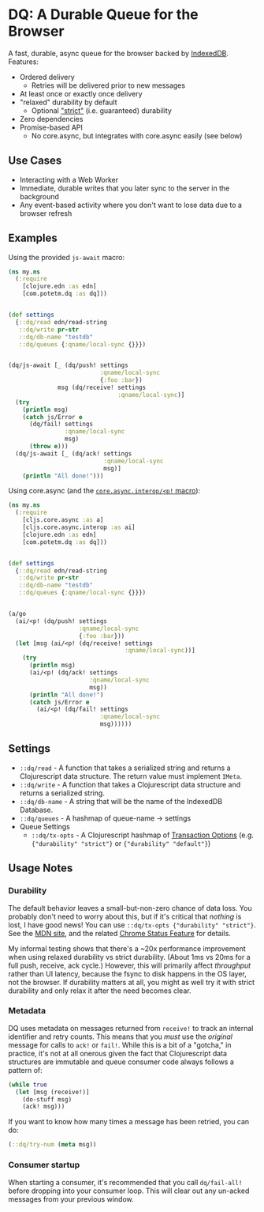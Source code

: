 # DQ: A Durable Queue for the Browser

A fast, durable, async queue for the browser backed by
[IndexedDB](https://developer.mozilla.org/en-US/docs/Web/API/IndexedDB_API).
Features:

* Ordered delivery
    * Retries will be delivered prior to new messages
* At least once or exactly once delivery
* "relaxed" durability by default
    * Optional ["strict"](https://developer.mozilla.org/en-US/docs/Web/API/IDBDatabase/transaction#options) (i.e. guaranteed) durability
* Zero dependencies
* Promise-based API
    * No core.async, but integrates with core.async easily (see below)

## Use Cases

* Interacting with a Web Worker
* Immediate, durable writes that you later sync to the server in the background
* Any event-based activity where you don't want to lose data due to a browser refresh

## Examples

Using the provided `js-await` macro:

```clj
(ns my.ns
  (:require
    [clojure.edn :as edn]
    [com.potetm.dq :as dq]))


(def settings
  {::dq/read edn/read-string
   ::dq/write pr-str
   ::dq/db-name "testdb"
   ::dq/queues {:qname/local-sync {}}})


(dq/js-await [_ (dq/push! settings
                          :qname/local-sync
                          {:foo :bar})
              msg (dq/receive! settings
                               :qname/local-sync)]
  (try
    (println msg)
    (catch js/Error e
      (dq/fail! settings
                :qname/local-sync
                msg)
      (throw e)))
  (dq/js-await [_ (dq/ack! settings
                           :qname/local-sync
                           msg)]
    (println "All done!")))
```


Using core.async (and the [`core.async.interop/<p!` macro](https://clojurescript.org/guides/promise-interop#using-promises-with-core-async)):

```clj
(ns my.ns
  (:require
    [cljs.core.async :as a]
    [cljs.core.async.interop :as ai]
    [clojure.edn :as edn]
    [com.potetm.dq :as dq]))


(def settings
  {::dq/read edn/read-string
   ::dq/write pr-str
   ::dq/db-name "testdb"
   ::dq/queues {:qname/local-sync {}}})


(a/go
  (ai/<p! (dq/push! settings
                    :qname/local-sync
                    {:foo :bar}))
  (let [msg (ai/<p! (dq/receive! settings
                                 :qname/local-sync))]
    (try
      (println msg)
      (ai/<p! (dq/ack! settings
                       :qname/local-sync
                       msg))
      (println "All done!")
      (catch js/Error e
        (ai/<p! (dq/fail! settings
                          :qname/local-sync
                          msg))))))
```

## Settings
* `::dq/read` -  A function that takes a serialized string and returns a Clojurescript data structure. The return value must implement `IMeta`.
* `::dq/write` - A function that takes a Clojurescript data structure and returns a serialized string.
* `::dq/db-name` - A string that will be the name of the IndexedDB Database.
* `::dq/queues` - A hashmap of queue-name -> settings
* Queue Settings
    * `::dq/tx-opts` - A Clojurescript hashmap of [Transaction Options](https://developer.mozilla.org/en-US/docs/Web/API/IDBDatabase/transaction#options) (e.g. `{"durability" "strict"}` or `{"durability" "default"}`)

## Usage Notes
### Durability
The default behavior leaves a small-but-non-zero chance of data loss. You
probably don't need to worry about this, but if it's critical that _nothing_ is
lost, I have good news! You can use `::dq/tx-opts {"durability" "strict"}`. See
the [MDN site](https://developer.mozilla.org/en-US/docs/Web/API/IDBDatabase/transaction#options),
and the related [Chrome Status Feature](https://chromestatus.com/feature/5730701489995776) for details.

My informal testing shows that there's a ~20x performance improvement when using
relaxed durability vs strict durability. (About 1ms vs 20ms for a full push, receive,
ack cycle.) However, this will primarily affect _throughput_ rather than UI
latency, because the fsync to disk happens in the OS layer, not the browser. If
durability matters at all, you might as well try it with strict durability and
only relax it after the need becomes clear.

### Metadata
DQ uses metadata on messages returned from `receive!` to track an internal
identifier and retry counts. This means that you _must_ use the _original_
message for calls to `ack!` or `fail!`. While this is a bit of a "gotcha," in
practice, it's not at all onerous given the fact that Clojurescript data
structures are immutable and queue consumer code always follows a pattern of:

```clj
(while true
  (let [msg (receive!)]
    (do-stuff msg)
    (ack! msg)))
```

If you want to know how many times a message has been retried, you can do:

```clj
(::dq/try-num (meta msg))
```

### Consumer startup
When starting a consumer, it's recommended that you call `dq/fail-all!`
before dropping into your consumer loop. This will clear out any un-acked
messages from your previous window.
